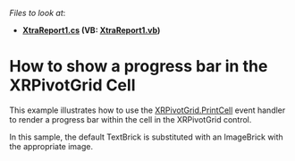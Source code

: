 <!-- default file list -->
*Files to look at*:

* **[XtraReport1.cs](./CS/XtraReport1.cs) (VB: [XtraReport1.vb](./VB/XtraReport1.vb))**
<!-- default file list end -->
# How to show a progress bar in the XRPivotGrid Cell


<p>This example illustrates how to use the <a href="https://documentation.devexpress.com/#XtraReports/DevExpressXtraReportsUIXRPivotGrid_PrintCelltopic">XRPivotGrid.PrintCell</a> event handler to render a progress bar within the cell in the XRPivotGrid control.</p>
<p>In this sample, the default TextBrick is substituted with an ImageBrick with the appropriate image.</p>

<br/>


